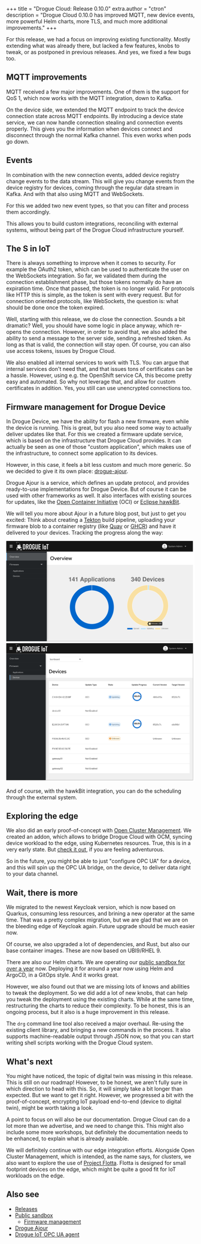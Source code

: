 +++
title = "Drogue Cloud: Release 0.10.0"
extra.author = "ctron"
description = "Drogue Cloud 0.10.0 has improved MQTT, new device events, more powerful Helm charts, more TLS, and much more additional improvements."
+++

For this release, we had a focus on improving existing functionality. Mostly extending what was already there, but
lacked a few features, knobs to tweak, or as postponed in previous releases. And yes, we fixed a few bugs too. 

<!-- more -->

## MQTT improvements

MQTT received a few major improvements. One of them is the support for QoS 1, which now works with the MQTT integration,
down to Kafka.

On the device side, we extended the MQTT endpoint to track the device connection state across MQTT endpoints. By
introducing a device state service, we can now handle connection stealing and connection events properly. This gives
you the information when devices connect and disconnect through the normal Kafka channel. This even works when pods
go down.

## Events

In combination with the new connection events, added device registry change events to the data stream. This will give
you change events from the device registry for devices, coming through the regular data stream in Kafka. And with that
also using MQTT and WebSockets.

For this we added two new event types, so that you can filter and process them accordingly.

This allows you to build custom integrations, reconciling with external systems, without being part of the Drogue Cloud
infrastructure yourself.

## The S in IoT

There is always something to improve when it comes to security. For example the OAuth2 token, which can be used to
authenticate the user on the WebSockets integration. So far, we validated them during the connection establishment phase,
but those tokens normally do have an expiration time. Once that passed, the token is no longer valid. For protocols like
HTTP this is simple, as the token is sent with every request. But for connection oriented protocols, like WebSockets,
the question is: what should be done once the token expired.

Well, starting with this release, we do close the connection. Sounds a bit dramatic? Well, you should have some logic
in place anyway, which re-opens the connection. However, in order to avoid that, we also added the ability to send
a message to the server side, sending a refreshed token. As long as that is valid, the connection will stay open. Of
course, you can also use access tokens, issues by Drogue Cloud.

We also enabled all internal services to work with TLS. You can argue that internal services don't need that, and that
issues tons of certificates can be a hassle. However, using e.g. the OpenShift service CA, this become pretty easy and
automated. So why not leverage that, and allow for custom certificates in addition. Yes, you still can use unencrypted
connections too.

## Firmware management for Drogue Device

In Drogue Device, we have the ability for flash a new firmware, even while the device is running. This is great, but
you also need some way to actually deliver updates like that. For this we created a firmware update service, which
is based on the infrastructure that Drogue Cloud provides. It can actually be seen as one of those "custom application",
which makes use of the infrastructure, to connect some application to its devices.

However, in this case, it feels a bit less custom and much more generic. So we decided to give it its own place:
[drogue-ajour](https://github.com/drogue-iot/drogue-ajour).

Drogue Ajour is a service, which defines an update protocol, and provides ready-to-use implementations for
Drogue Device. But of course it can be used with other frameworks as well. It also interfaces with existing sources
for updates, like the [Open Container Initiative](https://opencontainers.org/) (OCI) or
[Eclipse hawkBit](https://www.eclipse.org/hawkbit/).

We will tell you more about Ajour in a future blog post, but just to get you excited: Think about creating a
[Tekton](https://tekton.dev/docs/concepts/overview/) build pipeline, uploading your firmware blob to a container
registry (like [Quay](https://quay.io/) or [GHCR](https://ghcr.io)) and have it delivered to your devices. Tracking
the progress along the way:

![Screenshot of the overview](ajour-1.png)
![Screenshot of the device list](ajour-2.png)

And of course, with the hawkBit integration, you can do the scheduling through the external system. 

## Exploring the edge

We also did an early proof-of-concept with [Open Cluster Management](https://open-cluster-management.io/). We created an
addon, which allows to bridge Drogue Cloud with OCM, syncing device workload to the edge, using Kubernetes resources.
True, this is in a very early state. But [check it out](https://github.com/ctron/drogue-cloud-ocm-addon), if you are
feeling adventurous.

So in the future, you might be able to just "configure OPC UA" for a device, and this will spin up the OPC UA bridge,
on the device, to deliver data right to your data channel.

## Wait, there is more

We migrated to the newest Keycloak version, which is now based on Quarkus, consuming less resources, and brining a new
operator at the same time. That was a pretty complex migration, but we are glad that we are on the bleeding edge of
Keycloak again. Future upgrade should be much easier now.

Of course, we also upgraded a lot of dependencies, and Rust, but also our base container images. These are now based
on UBI9/RHEL 9.

There are also our Helm charts. We are operating our [public sandbox for over a year](https://blog.drogue.io/release-030/)
now. Deploying it for around a year now using Helm and ArgoCD, in a GitOps style. And it works great.

However, we also found out that we are missing lots of knows and abilities to tweak the deployment. So we did add a lot
of new knobs, that can help you tweak the deployment using the existing charts. While at the same time, restructuring
the charts to reduce their complexity. To be honest, this is an ongoing process, but it also is a huge improvement in
this release.

The `drg` command line tool also received a major overhaul. Re-using the existing client library, and bringing a new
commands in the process. It also supports machine-readable output through JSON now, so that you can start writing shell
scripts working with the Drogue Cloud system.

## What's next

You might have noticed, the topic of digital twin was missing in this release. This is still on our roadmap! However,
to be honest, we aren't fully sure in which direction to head with this. So, it will simply take a bit longer than
expected. But we want to get it right. However, we progressed a bit with the proof-of-concept, encrypting IoT payload
end-to-end (device to digital twin), might be worth taking a look.

A point to focus on will also be our documentation. Drogue Cloud can do a lot more than we advertise, and we need to
change this. This might also include some more workshops, but definitely the documentation needs to be enhanced, to
explain what is already available.

We will definitely continue with our edge integration efforts. Alongside Open Cluster Management, which is intended, as
the name says, for clusters, we also want to explore the use of [Project Flotta](https://project-flotta.io/). Flotta
is designed for small footprint devices on the edge, which might be quite a good fit for IoT workloads on the edge.

## Also see

* [Releases](https://github.com/drogue-iot/drogue-cloud/releases)
* [Public sandbox](https://sandbox.drogue.cloud)
  * [Firmware management](https://firmware.sandbox.drogue.cloud)
* [Drogue Ajour](https://github.com/drogue-iot/drogue-ajour)
* [Drogue IoT OPC UA agent](https://github.com/drogue-iot/drogue-opcua-agent-rust)
